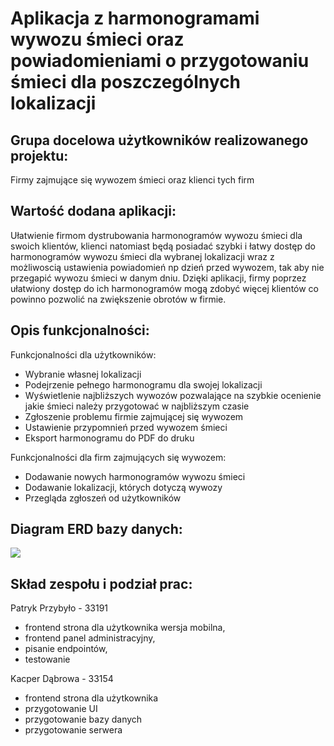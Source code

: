 # Aplikacja z harmonogramami wywozu śmieci oraz powiadomieniami o przygotowaniu śmieci dla poszczególnych lokalizacji

## Grupa docelowa użytkowników realizowanego projektu:
Firmy zajmujące się wywozem śmieci oraz klienci tych firm

## Wartość dodana aplikacji:
Ułatwienie firmom dystrubowania harmonogramów wywozu śmieci dla swoich klientów, klienci natomiast będą posiadać szybki i łatwy dostęp do harmonogramów wywozu śmieci dla wybranej lokalizacji wraz z możliwoscią ustawienia powiadomień np dzień przed wywozem, tak aby nie przegapić wywozu śmieci w danym dniu.
Dzięki aplikacji, firmy poprzez ułatwiony dostęp do ich harmonogramów mogą zdobyć więcej klientów co powinno pozwolić na zwiększenie obrotów w firmie.

## Opis funkcjonalności:

Funkcjonalności dla użytkowników:
- Wybranie własnej lokalizacji
- Podejrzenie pełnego harmonogramu dla swojej lokalizacji
- Wyświetlenie najbliższych wywozów pozwalające na szybkie ocenienie jakie śmieci należy przygotować w najbliższym czasie
- Zgłoszenie problemu firmie zajmującej się wywozem
- Ustawienie przypomnień przed wywozem śmieci
- Eksport harmonogramu do PDF do druku

Funkcjonalności dla firm zajmujących się wywozem:
- Dodawanie nowych harmonogramów wywozu śmieci
- Dodawanie lokalizacji, których dotyczą wywozy
- Przegląda zgłoszeń od użytkowników

## Diagram ERD bazy danych:
![](https://i.imgur.com/HhJHDBT.png)

## Skład zespołu i podział prac:
Patryk Przybyło - 33191
- frontend strona dla użytkownika wersja mobilna,
- frontend panel administracyjny, 
- pisanie endpointów,
- testowanie

Kacper Dąbrowa - 33154 
- frontend strona dla użytkownika
- przygotowanie UI
- przygotowanie bazy danych
- przygotowanie serwera
